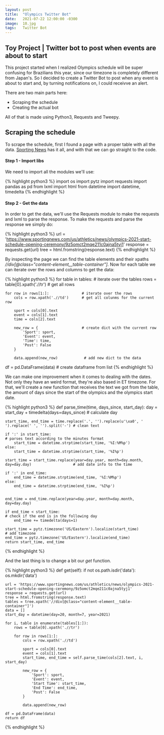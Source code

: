 ```yaml
---
layout: post
title:  "Olympics Twitter Bot"
date:   2021-07-22 12:00:00 -0300
image:  10.jpg
tags:   Twitter Bot
---
```

## Toy Project | Twitter bot to post when events are about to start

This project started when I realized Olympics schedule will be super confusing for Brazilians this year, since our timezone is completely different from Japan's. So I decided to create a Twitter Bot to post when any event is about to start and, by turning notifications on, I could receivve an alert.

There are two main parts here:
- Scraping the schedule
- Creating the actual bot

All of that is made using Python3, Requests and Tweepy.

## Scraping the schedule

To scrape the schedule, first I found a page with a proper table with all the data. [Sporting News](https://www.sportingnews.com/us/athletics/news/olympics-2021-start-schedule-opening-ceremony/9z5omct2mqe211c0ajna5tyj1) has it all, and with that we can go straight to the code.

#### Step 1 - Import libs

We need to import all the modules we'll use:

{% highlight python3 %}
import os
import pytz
import requests
import pandas as pd
from lxml import html
from datetime import datetime, timedelta
{% endhighlight %}

#### Step 2 - Get the data

In order to get the data, we'll use the Requests module to make the requests and lxml to parse the response. To make the requests and parse the response we simply do:

{% highlight python3 %}
url = 'https://www.sportingnews.com/us/athletics/news/olympics-2021-start-schedule-opening-ceremony/9z5omct2mqe211c0ajna5tyj1'
response = requests.get(url)
tree = html.fromstring(response.text)
{% endhighlight %}

By inspecting the page we can find the table elements and their xpaths *//div[@class="content-element__table-container"]*. Now for each table we can iterate over the rows and columns to get the data:

{% highlight python3 %}
for table in tables:                   # iterate over the tables
    rows = table[0].xpath('.//tr')     # get all rows

    for row in rows[1:]:               # iterate over the rows
        cols = row.xpath('.//td')      # get all colunms for the current row

        sport = cols[0].text           
        event = cols[1].text
        time = cols[2].text

        new_row = {                    # create dict with the current row
            'Sport': sport,
            'Event': event,
            'Time': time,
            'Post': False
        }

        data.append(new_row)            # add new dict to the data

df = pd.DataFrame(data)                 # create dataframe from list
{% endhighlight %}

We can make one improvement when it comes to dealing with the dates. Not only they have an weird format, they're also based in ET timezone. For that, we'll create a new function that receives the text we got from the table, the amount of days since the start of the olympics and the olympics start date.

{% highlight python3 %}
def parse_time(time, days_since, start_day):
    day = start_day + timedelta(days=days_since)                                                   # calculate day
    
    start_time, end_time = time.replace('.', '').replace(u'\xa0', ' ').replace(' ', '').split('-') # clean text
    
    if ':' in start_time:                                                                          # parses text according to the minutes format
        start_time = datetime.strptime(start_time, '%I:%M%p')
    else:
        start_time = datetime.strptime(start_time, '%I%p')
        
    start_time = start_time.replace(year=day.year, month=day.month, day=day.day)                   # add date info to the time
    
    if ':' in end_time:
        end_time = datetime.strptime(end_time, '%I:%M%p')
    else:
        end_time = datetime.strptime(end_time, '%I%p')
    
        
    end_time = end_time.replace(year=day.year, month=day.month, day=day.day)
    
    if end_time < start_time:                                                                      # check if the end is in the following day 
        end_time += timedelta(days=1)
    
    start_time = pytz.timezone('US/Eastern').localize(start_time)                                  # add timezone
    end_time = pytz.timezone('US/Eastern').localize(end_time)
    return start_time, end_time
{% endhighlight %}

And the last thing is to change a bit our *get* function.

{% highlight python3 %}
def get(self):
    if not os.path.isdir('data'):
        os.mkdir('data')

    url = 'https://www.sportingnews.com/us/athletics/news/olympics-2021-start-schedule-opening-ceremony/9z5omct2mqe211c0ajna5tyj1'
    response = requests.get(url)
    tree = html.fromstring(response.text)
    tables = tree.xpath('//div[@class="content-element__table-container"]')
    data = []
    start_day = datetime(day=20, month=7, year=2021)

    for i, table in enumerate(tables[1:]):
        rows = table[0].xpath('.//tr')

        for row in rows[1:]:
            cols = row.xpath('.//td')

            sport = cols[0].text
            event = cols[1].text
            start_time, end_time = self.parse_time(cols[2].text, i, start_day)

            new_row = {
                'Sport': sport,
                'Event': event,
                'Start Time': start_time,
                'End Time': end_time,
                'Post': False
            }

            data.append(new_row)

    df = pd.DataFrame(data)
    return df
{% endhighlight %}